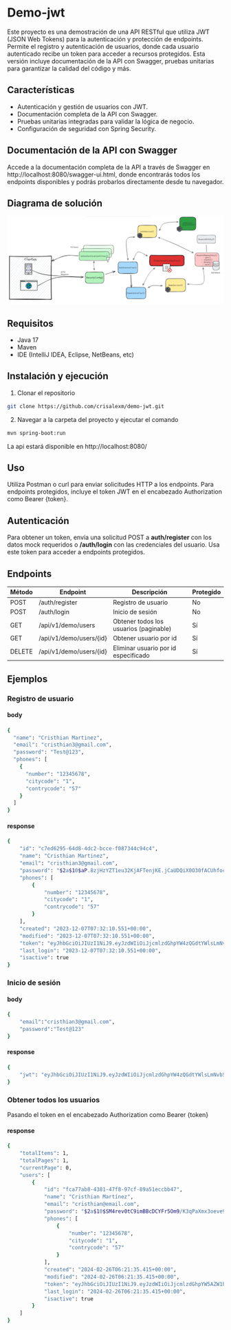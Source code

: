 # Demo-jwt
Este proyecto es una demostración de una API RESTful que utiliza JWT (JSON Web Tokens) para la autenticación y protección de endpoints. Permite el registro y autenticación de usuarios, donde cada usuario autenticado recibe un token para acceder a recursos protegidos.  Esta versión incluye documentación de la API con Swagger, pruebas unitarias para garantizar la calidad del código y más.

## Características
- Autenticación y gestión de usuarios con JWT.
- Documentación completa de la API con Swagger.
- Pruebas unitarias integradas para validar la lógica de negocio.
- Configuración de seguridad con Spring Security.

## Documentación de la API con Swagger
Accede a la documentación completa de la API a través de Swagger en http://localhost:8080/swagger-ui.html, donde encontrarás todos los endpoints disponibles y podrás probarlos directamente desde tu navegador.

## Diagrama de solución
![Diagrama de solución](/images/diagrama-solucion.png)

## Requisitos
- Java 17
-  Maven
- IDE (IntelliJ IDEA, Eclipse, NetBeans, etc)

## Instalación y ejecución
1. Clonar el repositorio
```bash
git clone https://github.com/crisalexm/demo-jwt.git
```
2. Navegar a la carpeta del proyecto y ejecutar el comando
```bash
mvn spring-boot:run
```
La api estará disponible en http://localhost:8080/

## Uso
Utiliza Postman o curl para enviar solicitudes HTTP a los endpoints. Para endpoints protegidos, incluye el token JWT en el encabezado Authorization como Bearer {token}.

## Autenticación
Para obtener un token, envía una solicitud POST a **auth/register** con los datos mock requeridos o **/auth/login** con las credenciales del usuario. Usa este token para acceder a endpoints protegidos.

## Endpoints
| Método | Endpoint                | Descripción                          | Protegido |
|--------|-------------------------|--------------------------------------| ------ |
| POST   | /auth/register          | Registro de usuario                  | No |
| POST   | /auth/login             | Inicio de sesión                     | No |
| GET    | /api/v1/demo/users      | Obtener todos los usuarios (paginable)          | Sí |
| GET    | /api/v1/demo/users/{id} | Obtener usuario por id               | Sí |
| DELETE | /api/v1/demo/users/{id} | Eliminar usuario por id especificado | Sí |

## Ejemplos
### Registro de usuario
#### body
```bash
{
  "name": "Cristhian Martinez",
  "email": "cristhian3@gmail.com",
  "password": "Test@123",
  "phones": [
    {
      "number": "12345678",
      "citycode": "1",
      "contrycode": "57"
    }
  ]
}
```
#### response
```bash
{
    "id": "c7ed6295-64d8-4dc2-bcce-f087344c94c4",
    "name": "Cristhian Martinez",
    "email": "cristhian3@gmail.com",
    "password": "$2a$10$aP.8zjHzYZT1eu32KjAFTenjKE.jCaUDQiX0O30fACUhfoc7yzOU6",
    "phones": [
        {
            "number": "12345678",
            "citycode": "1",
            "contrycode": "57"
        }
    ],
    "created": "2023-12-07T07:32:10.551+00:00",
    "modified": "2023-12-07T07:32:10.551+00:00",
    "token": "eyJhbGciOiJIUzI1NiJ9.eyJzdWIiOiJjcmlzdGhpYW4zQGdtYWlsLmNvbSIsImlhdCI6MTcwMTkzNDMzMCwiZXhwIjoxNzAxOTM3OTMwfQ.L9yiDE931eTZi3F3I2h8ELE4o-Ta6-Nxcj2w4d4AUoE",
    "last_login": "2023-12-07T07:32:10.551+00:00",
    "isactive": true
}
```
### Inicio de sesión
#### body
```bash
{
    "email":"cristhian3@gmail.com",
    "password":"Test@123"
}
```
#### response
```bash
{
    "jwt": "eyJhbGciOiJIUzI1NiJ9.eyJzdWIiOiJjcmlzdGhpYW4zQGdtYWlsLmNvbSIsImlhdCI6MTcwMTkzNDkwMSwiZXhwIjoxNzAxOTM4NTAxfQ.9IyakqagPGg9NOxkQhs716FgtzuSKYmNIrJgudELLlU"
}
```
### Obtener todos los usuarios
Pasando el token en el encabezado Authorization como Bearer {token}
#### response
```bash
{
    "totalItems": 1,
    "totalPages": 1,
    "currentPage": 0,
    "users": [
        {
            "id": "fca77ab8-4381-47f8-97cf-89a51eccbb47",
            "name": "Cristhian Martínez",
            "email": "cristhian@email.com",
            "password": "$2a$10$SM4rev0tC9imBBcDCYFr5Om9/K3qPaXmx3oeve90PLBl2R0FWe/Du",
            "phones": [
                {
                    "number": "12345678",
                    "citycode": "1",
                    "contrycode": "57"
                }
            ],
            "created": "2024-02-26T06:21:35.415+00:00",
            "modified": "2024-02-26T06:21:35.415+00:00",
            "token": "eyJhbGciOiJIUzI1NiJ9.eyJzdWIiOiJjcmlzdGhpYW5AZW1haWwuY29tIiwiaWF0IjoxNzA4OTI4NDk1LCJleHAiOjE3MDg5Mjg2MTV9.DbnTdRo49PPs9Dwae15gTQxwTqdO7fMtIIYoo44IxqE",
            "last_login": "2024-02-26T06:21:35.415+00:00",
            "isactive": true
        }
    ]
}
```

